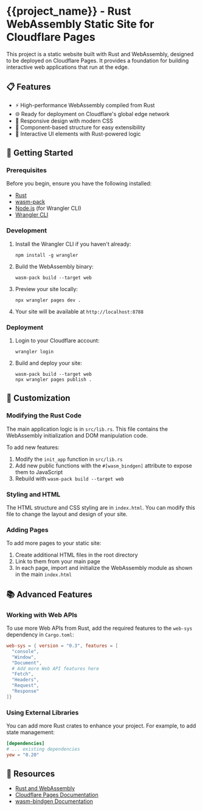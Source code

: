 # {{project_name}} - Rust WebAssembly Static Site for Cloudflare Pages

This project is a static website built with Rust and WebAssembly, designed to be deployed on Cloudflare Pages. It provides a foundation for building interactive web applications that run at the edge.

## 📋 Features

- ⚡️ High-performance WebAssembly compiled from Rust
- 🌐 Ready for deployment on Cloudflare's global edge network
- 📱 Responsive design with modern CSS
- 🧩 Component-based structure for easy extensibility
- 🔧 Interactive UI elements with Rust-powered logic

## 🚀 Getting Started

### Prerequisites

Before you begin, ensure you have the following installed:
- [Rust](https://www.rust-lang.org/tools/install)
- [wasm-pack](https://rustwasm.github.io/wasm-pack/installer/)
- [Node.js](https://nodejs.org/) (for Wrangler CLI)
- [Wrangler CLI](https://developers.cloudflare.com/workers/wrangler/install-and-update/)

### Development

1. Install the Wrangler CLI if you haven't already:
   ```
   npm install -g wrangler
   ```

2. Build the WebAssembly binary:
   ```
   wasm-pack build --target web
   ```

3. Preview your site locally:
   ```
   npx wrangler pages dev .
   ```

4. Your site will be available at `http://localhost:8788`

### Deployment

1. Login to your Cloudflare account:
   ```
   wrangler login
   ```

2. Build and deploy your site:
   ```
   wasm-pack build --target web
   npx wrangler pages publish .
   ```

## 🔧 Customization

### Modifying the Rust Code

The main application logic is in `src/lib.rs`. This file contains the WebAssembly initialization and DOM manipulation code.

To add new features:

1. Modify the `init_app` function in `src/lib.rs`
2. Add new public functions with the `#[wasm_bindgen]` attribute to expose them to JavaScript
3. Rebuild with `wasm-pack build --target web`

### Styling and HTML

The HTML structure and CSS styling are in `index.html`. You can modify this file to change the layout and design of your site.

### Adding Pages

To add more pages to your static site:

1. Create additional HTML files in the root directory
2. Link to them from your main page
3. In each page, import and initialize the WebAssembly module as shown in the main `index.html`

## 📚 Advanced Features

### Working with Web APIs

To use more Web APIs from Rust, add the required features to the `web-sys` dependency in `Cargo.toml`:

```toml
web-sys = { version = "0.3", features = [
  "console",
  "Window",
  "Document",
  # Add more Web API features here
  "Fetch",
  "Headers",
  "Request",
  "Response"
]}
```

### Using External Libraries

You can add more Rust crates to enhance your project. For example, to add state management:

```toml
[dependencies]
# ... existing dependencies
yew = "0.20"
```

## 📖 Resources

- [Rust and WebAssembly](https://rustwasm.github.io/docs/book/)
- [Cloudflare Pages Documentation](https://developers.cloudflare.com/pages/)
- [wasm-bindgen Documentation](https://rustwasm.github.io/wasm-bindgen/)
